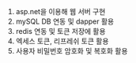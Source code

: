 1. asp.net을 이용해 웹 서버 구현
2. mySQL DB 연동 및 dapper 활용
3. redis 연동 및 토큰 저장에 활용
4. 엑세스 토큰, 리프레쉬 토큰 활용
5. 사용자 비밀번호 암호화 및 복호화 활용
